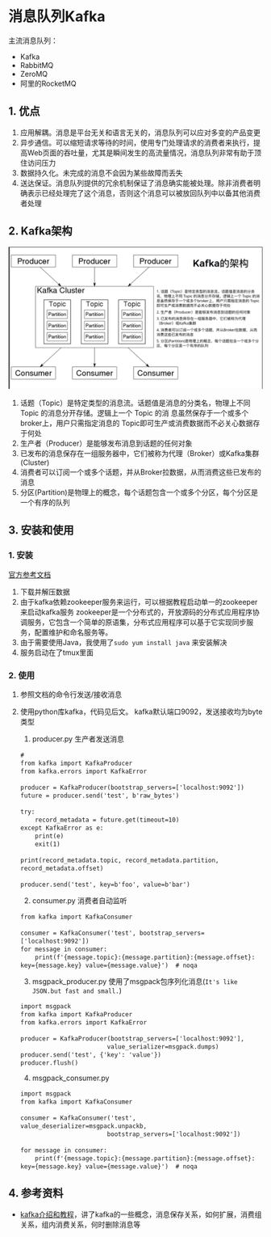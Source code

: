 # 消息队列Kafka

主流消息队列：
- Kafka
- RabbitMQ
- ZeroMQ
- 阿里的RocketMQ

## 1. 优点
1. 应用解耦。消息是平台无关和语言无关的，消息队列可以应对多变的产品变更
2. 异步通信。可以缩短请求等待的时间，使用专门处理请求的消费者来执行，提高Web页面的吞吐量，尤其是瞬间发生的高流量情况，消息队列非常有助于顶住访问压力
3. 数据持久化。未完成的消息不会因为某些故障而丢失
4. 送达保证。消息队列提供的冗余机制保证了消息确实能被处理。除非消费者明确表示已经处理完了这个消息，否则这个消息可以被放回队列中以备其他消费者处理

## 2. Kafka架构
![架构图](/assets/kafka_01.png)
1. 话题（Topic）是特定类型的消息流。话题值是消息的分类名，物理上不同 Topic 的消息分开存储。逻辑上一个 Topic 的消
息虽然保存于一个或多个broker上，用户只需指定消息的 Topic即可生产或消费数据而不必关心数据存于何处
2. 生产者（Producer）是能够发布消息到话题的任何对象
3. 已发布的消息保存在一组服务器中，它们被称为代理（Broker）或Kafka集群(Cluster)
4. 消费者可以订阅一个或多个话题，并从Broker拉数据，从而消费这些已发布的消息
5. 分区(Partition)是物理上的概念，每个话题包含一个或多个分区，每个分区是一个有序的队列

## 3. 安装和使用

### 1. 安装
[官方参考文档](https://kafka.apache.org/quickstart)
1. 下载并解压数据
2. 由于kafka依赖zookeeper服务来运行，可以根据教程启动单一的zookeeper来启动kafka服务
    zookeeper是一个分布式的，开放源码的分布式应用程序协调服务，它包含一个简单的原语集，分布式应用程序可以基于它实现同步服务，配置维护和命名服务等。
3. 由于需要使用Java，我使用了`sudo yum install java` 来安装解决
4. 服务启动在了tmux里面

### 2. 使用
1. 参照文档的命令行发送/接收消息
2. 使用python库kafka，代码见后文。
    kafka默认端口9092，发送接收均为byte类型
    1. producer.py  生产者发送消息
    ```
    # 
    from kafka import KafkaProducer
    from kafka.errors import KafkaError

    producer = KafkaProducer(bootstrap_servers=['localhost:9092'])
    future = producer.send('test', b'raw_bytes')

    try:
        record_metadata = future.get(timeout=10)
    except KafkaError as e:
        print(e)
        exit(1)

    print(record_metadata.topic, record_metadata.partition, record_metadata.offset)

    producer.send('test', key=b'foo', value=b'bar') 
    ```

    2. consumer.py  消费者自动监听
    ```
    from kafka import KafkaConsumer

    consumer = KafkaConsumer('test', bootstrap_servers=['localhost:9092'])
    for message in consumer:
        print(f'{message.topic}:{message.partition}:{message.offset}: key={message.key} value={message.value}')  # noqa
    ```

    3. msgpack_producer.py  使用了msgpack包序列化消息(`It's like JSON.but fast and small.`)
    ```
    import msgpack
    from kafka import KafkaProducer
    from kafka.errors import KafkaError

    producer = KafkaProducer(bootstrap_servers=['localhost:9092'],
                            value_serializer=msgpack.dumps)
    producer.send('test', {'key': 'value'})
    producer.flush()
    ```

    4. msgpack_consumer.py
    ```
    import msgpack
    from kafka import KafkaConsumer

    consumer = KafkaConsumer('test', value_deserializer=msgpack.unpackb,
                            bootstrap_servers=['localhost:9092'])

    for message in consumer:
        print(f'{message.topic}:{message.partition}:{message.offset}: key={message.key} value={message.value}')  # noqa
    ```


## 4. 参考资料
- [kafka介绍和教程](https://lotabout.me/2018/kafka-introduction/)，讲了kafka的一些概念，消息保存关系，如何扩展，消费组关系，组内消费关系，何时删除消息等
